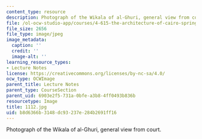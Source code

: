 ```yaml
---
content_type: resource
description: Photograph of the Wikala of al-Ghuri, general view from court.
file: /ol-ocw-studio-app/courses/4-615-the-architecture-of-cairo-spring-2002/b8d6366b3148dc93237e284b2691ff16_1112.jpg
file_size: 2656
file_type: image/jpeg
image_metadata:
  caption: ''
  credit: ''
  image-alt: ''
learning_resource_types:
- Lecture Notes
license: https://creativecommons.org/licenses/by-nc-sa/4.0/
ocw_type: OCWImage
parent_title: Lecture Notes
parent_type: CourseSection
parent_uid: 6903e2f5-731a-0bfe-a3b8-4ff0493b836b
resourcetype: Image
title: 1112.jpg
uid: b8d6366b-3148-dc93-237e-284b2691ff16
---
```

Photograph of the Wikala of al-Ghuri, general view from court.